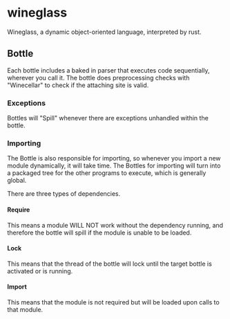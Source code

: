 # wineglass
Wineglass, a dynamic object-oriented language, interpreted by rust.

## Bottle
Each bottle includes a baked in parser that executes code sequentially, wherever you call it.
The bottle does preprocessing checks with "Winecellar" to check if the attaching site is valid.

### Exceptions

Bottles will "Spill" whenever there are exceptions unhandled within the bottle.

### Importing

The Bottle is also responsible for importing, so whenever you import a new module dynamically, it will take time.
The Bottles for importing will turn into a packaged tree for the other programs to execute, which is generally global.

There are three types of dependencies.
#### Require
This means a module WILL NOT work without the dependency running, and therefore the bottle will spill if the module is unable to be loaded.

#### Lock
This means that the thread of the bottle will lock until the target bottle is activated or is running.

#### Import
This means that the module is not required but will be loaded upon calls to that module.

